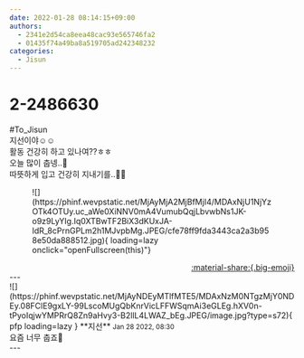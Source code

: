 ```yaml
---
date: 2022-01-28 08:14:15+09:00
authors:
  - 2341e2d54ca8eea48cac93e565746fa2
  - 01435f74a49ba8a519705ad242348232
categories:
  - Jisun
---
```


# 2-2486630

<div class="post-container" markdown="1">
<div class="content-container md-sidebar__scrollwrap" markdown="1">

\#To_Jisun<br>지선이야☺☺<br>활동 건강히 하고 있나여??ㅎㅎ<br>오늘 많이 춥넹..🤧<br>따뜻하게 입고 건강히 지내기를..🙏🙏
<figure markdown="1">
![](https://phinf.wevpstatic.net/MjAyMjA2MjBfMjI4/MDAxNjU1NjYzOTk4OTUy.uc_aWe0XiNNV0mA4VumubQqjLbvwbNs1JK-o9z9LyYIg.Iq0XTBwTF2BiX3dKUxJA-IdR_8cPrnGPLm2h1MJvpbMg.JPEG/cfe78ff9fda3443ca2a3b958e50da888512.jpg){ loading=lazy onclick="openFullscreen(this)"}
</figure>


</div>
</div>

<div style="text-align: right;" markdown="1">
<a href="https://weverse.io/fromis9/fanpost/2-2486630" style="text-align: right;">:material-share:{.big-emoji}</a>
</div>
---

<div class="comments-container md-sidebar__scrollwrap" markdown="1">
<div class="comment" markdown="1">
<div class='id-container' markdown="1">
![](https://phinf.wevpstatic.net/MjAyNDEyMTlfMTE5/MDAxNzM0NTgzMjY0NDEy.08FClE9gxLY-99LscoMUgQbKnrVicLFFWSqmAi3eGLEg.hXV0n-tPyoIqjwYMPRrQ8Zn9aHvy3-B2llL4LWAZ_bEg.JPEG/image.jpg?type=s72){ pfp loading=lazy }
**<span class="artist">지선</span>** <small>Jan 28 2022, 08:30</small><br>
</div>
<div class='comment-body' markdown="1">
요즘 너무 춥죠🥶
</div>
</div>
</div>
---
